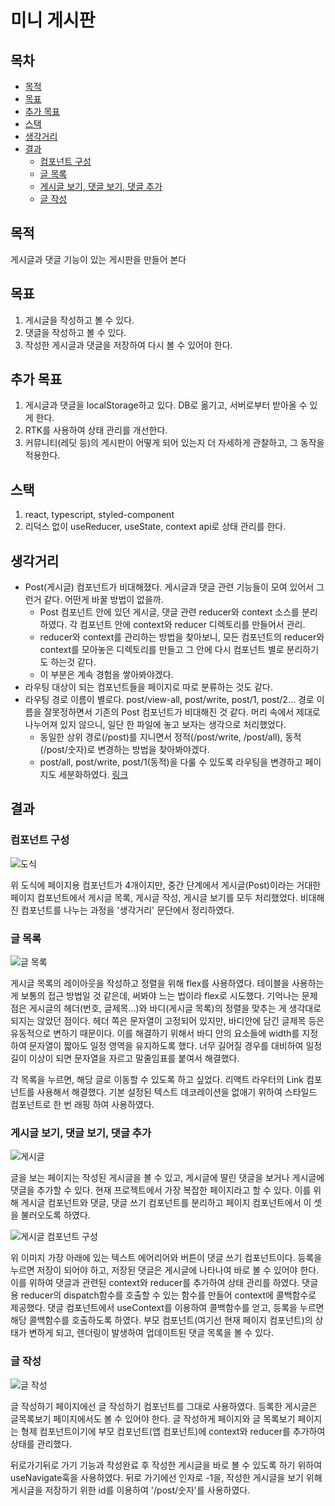 # 미니 게시판

## 목차

- [목적](#목적)
- [목표](#목표)
- [추가 목표](#추가-목표)
- [스택](#스택)
- [생각거리](#생각거리)
- [결과](#결과)
  - [컴포넌트 구성](#컴포넌트-구성)
  - [글 목록](#글-목록)
  - [게시글 보기, 댓글 보기, 댓글 추가](#게시글보기)
  - [글 작성](#글-작성)
  
## 목적
게시글과 댓글 기능이 있는 게시판을 만들어 본다

## 목표
1. 게시글을 작성하고 볼 수 있다.
2. 댓글을 작성하고 볼 수 있다.
3. 작성한 게시글과 댓글을 저장하여 다시 볼 수 있어야 한다.

## 추가 목표
1. 게시글과 댓글을 localStorage하고 있다. DB로 옮기고, 서버로부터 받아올 수 있게 한다.
2. RTK를 사용하여 상태 관리를 개선한다.
3. 커뮤니티(레딧 등)의 게시판이 어떻게 되어 있는지 더 자세하게 관찰하고, 그 동작을 적용한다.

## 스택
1. react, typescript, styled-component
2. 리덕스 없이 useReducer, useState, context api로 상태 관리를 한다.

## 생각거리
- Post(게시글) 컴포넌트가 비대해졌다. 게시글과 댓글 관련 기능들이 모여 있어서 그런거 같다. 어떤게 바꿀 방법이 없을까.
  -  Post 컴포넌트 안에 있던 게시글, 댓글 관련 reducer와 context 소스를 분리하였다. 각 컴포넌트 안에 context와 reducer 디렉토리를 만들어서 관리.
  -  reducer와 context를 관리하는 방법을 찾아보니, 모든 컴포넌트의 reducer와 context를 모아놓은 디렉토리를 만들고 그 안에 다시 컴포넌트 별로 분리하기도 하는것 같다.
  -  이 부분은 계속 경험을 쌓아봐야겠다.
- 라우팅 대상이 되는 컴포넌트들을 페이지로 따로 분류하는 것도 같다.
- 라우팅 경로 이름이 별로다. post/view-all, post/write, post/1, post/2... 경로 이름을 잘못정하면서 기존의 Post 컴포넌트가 비대해진 것 같다. 머리 속에서 제대로 나누어져 있지 않으니, 일단 한 파일에 놓고 보자는 생각으로 처리했었다.
  - 동일한 상위 경로(/post)를 지니면서 정적(/post/write, /post/all), 동적(/post/숫자)로 변경하는 방법을 찾아봐야겠다.
  - post/all, post/write, post/1(동적)을 다룰 수 있도록 라우팅을 변경하고 페이지도 세분화하였다. [링크](https://stackoverflow.com/questions/73626071/how-to-implement-a-nested-route-with-a-dynamic-route)

## 결과

### 컴포넌트 구성
![도식](/reference/diagram.png)

위 도식에 페이지용 컴포넌트가 4개이지만, 중간 단계에서 게시글(Post)이라는 거대한 페이지 컴포넌트에서 게시글 목록, 게시글 작성, 게시글 보기를 모두 처리했었다.
비대해진 컴포넌트를 나누는 과정을 '생각거리' 문단에서 정리하였다.

### 글 목록
![글 목록](/reference/post-all.png)

게시글 목록의 레이아웃을 작성하고 정렬을 위해 flex를 사용하였다. 
테이블을 사용하는게 보통의 접근 방법일 것 같은데, 써봐야 느는 법이라 flex로 시도했다.
기억나는 문제점은 게시글의 헤더(번호, 글제목...)와 바디(게시글 목록)의 정렬을 맞추는 게 생각대로 되지는 않았던 점이다.
헤더 쪽은 문자열이 고정되어 있지만, 바디안에 담긴 글제목 등은 유동적으로 변하기 때문이다.
이를 해결하기 위해서 바디 안의 요소들에 width를 지정하여 문자열이 짧아도 일정 영역을 유지하도록 했다.
너무 길어질 경우를 대비하여 일정 길이 이상이 되면 문자열을 자르고 말줄임표를 붙여서 해결했다.

각 목록을 누르면, 해당 글로 이동할 수 있도록 하고 싶었다.
리액트 라우터의 Link 컴포넌트를 사용해서 해결했다.
기본 설정된 텍스트 데코레이션을 없애기 위하여 스타일드 컴포넌트로 한 번 래핑 하여 사용하였다.

### 게시글 보기, 댓글 보기, 댓글 추가 <a name="게시글보기"></a>
![게시글](/reference/post-each.png)

글을 보는 페이지는 작성된 게시글을 볼 수 있고, 게시글에 딸린 댓글을 보거나 게시글에 댓글을 추가할 수 있다.
현재 프로젝트에서 가장 복잡한 페이지라고 할 수 있다.
이를 위해 게시글 컴포넌트와 댓글, 댓글 쓰기 컴포넌트를 분리하고 페이지 컴포넌트에서 이 셋을 불러오도록 하였다.

![게시글 컴포넌트 구성](/reference/post-page.png)

위 이미지 가장 아래에 있는 텍스트 에어리어와 버튼이 댓글 쓰기 컴포넌트이다.
등록을 누르면 저장이 되어야 하고, 저장된 댓글은 게시글에 나타나여 바로 볼 수 있어야 한다.
이를 위하여 댓글과 관련된 context와 reducer를 추가하여 상태 관리를 하였다.
댓글용 reducer의 dispatch함수를 호출할 수 있는 함수를 만들어 context에 콜백함수로 제공했다.
댓글 컴포넌트에서 useContext를 이용하여 콜백함수를 얻고, 등록을 누르면 해당 콜백함수를 호출하도록 하였다.
부모 컴포넌트(여기선 현재 페이지 컴포넌트)의 상태가 변하게 되고, 렌더링이 발생하여 업데이트된 댓글 목록을 볼 수 있다.

### 글 작성
![글 작성](/reference/post-write.png)

글 작성하기 페이지에선 글 작성하기 컴포넌트를 그대로 사용하였다.
등록한 게시글은 글목록보기 페이지에서도 볼 수 있어야 한다.
글 작성하게 페이지와 글 목록보기 페이지는 형제 컴포넌트이기에 부모 컴포넌트(앱 컴포넌트)에 context와 reducer를 추가하여 상태를 관리했다.

뒤로가기뒤로 가기 기능과 작성완료 후 작성한 게시글을 바로 볼 수 있도록 하기 위하여 useNavigate훅을 사용하였다. 
뒤로 가기에선 인자로 -1을, 작성한 게시글을 보기 위해 게시글을 저장하기 위한 id를 이용하여 '/post/숫자'를 사용하였다.
